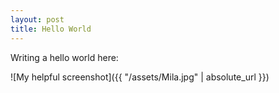 ```yaml
---
layout: post
title: Hello World
---
```


Writing a hello world here:



![My helpful screenshot]({{ "/assets/Mila.jpg" | absolute_url }})
